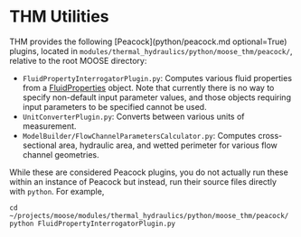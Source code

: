 # THM Utilities

THM provides the following [Peacock](python/peacock.md optional=True) plugins, located in
`modules/thermal_hydraulics/python/moose_thm/peacock/`, relative to the root MOOSE directory:

- `FluidPropertyInterrogatorPlugin.py`: Computes various fluid properties from a
  [FluidProperties](syntax/FluidProperties/index.md) object. Note that currently there
  is no way to specify non-default input parameter values, and those objects
  requiring input parameters to be specified cannot be used.
- `UnitConverterPlugin.py`: Converts between various units of measurement.
- `ModelBuilder/FlowChannelParametersCalculator.py`: Computes cross-sectional
  area, hydraulic area, and wetted perimeter for various flow channel geometries.

While these are considered Peacock plugins, you do not actually run these within
an instance of Peacock but instead, run their source files directly with `python`.
For example,

```
cd ~/projects/moose/modules/thermal_hydraulics/python/moose_thm/peacock/
python FluidPropertyInterrogatorPlugin.py
```
